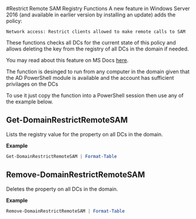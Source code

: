 #Restrict Remote SAM Registry Functions
A new feature in Windows Server 2016 (and available in earlier version by installing an update) adds the policy: 
```
Network access: Restrict clients allowed to make remote calls to SAM
```
These functions checks all DCs for the current state of this policy and allows deleting the key from the registry of all DCs in the domain if needed.

You may read about this feature on MS Docs [here](https://docs.microsoft.com/en-us/windows/security/threat-protection/security-policy-settings/network-access-restrict-clients-allowed-to-make-remote-sam-calls).

The function is desinged to run from any computer in the domain given that the AD PowerShell module is available and the account has sufficient privilages on the DCs

To use it just copy the function into a PowerShell session then use any of the example below.

## Get-DomainRestrictRemoteSAM
Lists the registry value for the property on all DCs in the domain.

**Example**
```PowerShell
Get-DomainRestrictRemoteSAM | Format-Table
```

## Remove-DomainRestrictRemoteSAM
Deletes the property on all DCs in the domain.

**Example**
```PowerShell
Remove-DomainRestrictRemoteSAM | Format-Table
```